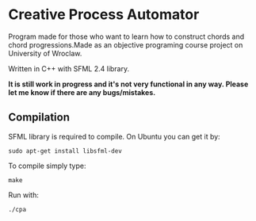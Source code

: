 # Creative Process Automator

Program made for those who want to learn how to construct chords and chord progressions.Made as an objective programing course project on University of Wroclaw.

Written in C++ with SFML 2.4 library.

**It is still work in progress and it's not very functional in any way. Please let me know if there are any bugs/mistakes.**

## Compilation

SFML library is required to compile. On Ubuntu you can get it by:
```
sudo apt-get install libsfml-dev
```
To compile simply type:
```
make
```
Run with:
```
./cpa
```